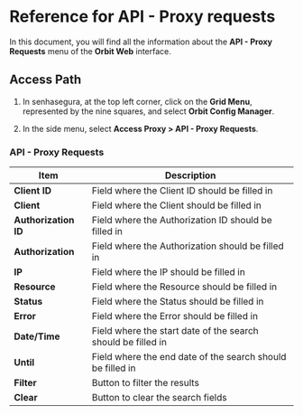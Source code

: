 # Reference for API - Proxy requests

In this document, you will find all the information about the **API - Proxy Requests** menu of the **Orbit Web** interface.

## Access Path

1. In senhasegura, at the top left corner, click on the **Grid Menu**, represented by the nine squares, and select **Orbit Config Manager**.

1. In the side menu, select **Access Proxy > API - Proxy Requests**.

### API - Proxy Requests

| Item               | Description                                       |
|--------------------|---------------------------------------------------|
| **Client ID**      | Field where the Client ID should be filled in     |
| **Client**        | Field where the Client should be filled in        |
| **Authorization ID**  | Field where the Authorization ID should be filled in |
| **Authorization**  | Field where the Authorization should be filled in |
| **IP**             | Field where the IP should be filled in            |
| **Resource**       | Field where the Resource should be filled in      |
| **Status**         | Field where the Status should be filled in        |
| **Error**          | Field where the Error should be filled in         |
| **Date/Time**      | Field where the start date of the search should be filled in |
| **Until**             | Field where the end date of the search should be filled in |
| **Filter**         | Button to filter the results                      |
| **Clear**          | Button to clear the search fields                 |
